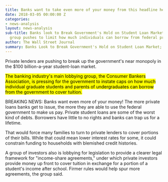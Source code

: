 ```yaml
---
title: Banks want to take even more of your money from this headline head 2
date: 2018-03-05 00:00:00 Z
categories:
- news-analysis
layout: news-analysis
sub-title: Banks look to Break Government's Hold on Student Loan Market; Lobbying
  group pushes to limit how much individuals can borrow from federal program
author: The Wall Street Journal
summary: Banks Look to Break Government's Hold on Student Loan Market; Lobbying group pushes to limit how much individuals can borrow from federal programs
---
```


Private lenders are pushing to break up the government's near monopoly in the $100 billion-a-year student-loan market.  

<mark>The banking industry's main lobbying group, the Consumer Bankers Association, is pressing for the government to instate caps on how much individual graduate students and parents of undergraduates can borrow from the government to cover tuition.</mark>  

<aside>BREAKING NEWS: Banks want even more of your money! The more private loans banks get to issue, the more they are able to use the federal government to make us pay. Private student loans are some of the worst kind of debts. Borrowers have little to no rights and banks can trap us for a lifetime.</aside>

That would force many families to turn to private lenders to cover portions of their bills. While that could mean lower interest rates for some, it could constrain funding to households with blemished credit histories.  

A group of investors also is lobbying for legislation to provide a clearer legal framework for "income-share agreements," under which private investors provide money up front to cover tuition in exchange for a portion of a student's income after school. Firmer rules would help spur more agreements, the group said.